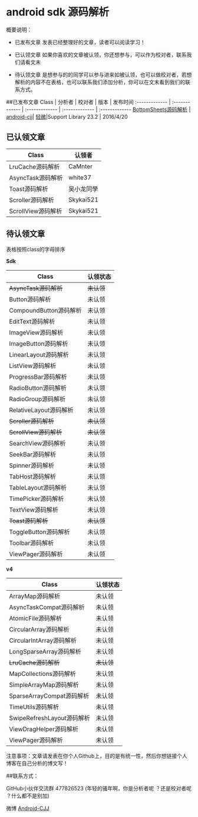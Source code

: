 android sdk 源码解析
===============================
概要说明：

* 已发布文章 发表已经整理好的文章，读者可以阅读学习！

* 已认领文章  如果你喜欢的文章被认领，你还想参与，可以作为校对者，联系我们请看文末

* 待认领文章 是想参与的的同学可以参与进来如被认领，也可以做校对者，若想解析的内容不在表格，也可以联系我们添加分析，你可以在文末看到我们的联系方式。

##已发布文章
Class | 分析者 | 校对者 | 版本 | 发布时间
:------------- | :------------- | :------------- | :------------- | :------------- 
[BottomSheets源码解析](https://github.com/android-cjj/SourceAnalysis) | [android-cjj](https://github.com/android-cjj/)| [轻微](https://github.com/zzz40500)|Support Library 23.2 | 2016/4/20


## 已认领文章

<table>
  <thead>
    <tr>
      <th>Class</th>
      <th>认领者</th>
    </tr>
  </thead>
  <tbody>
	<tr>
     <td>LruCache源码解析</td>
      <td>CaMnter</td>
    </tr>
    	<tr>
     <td>AsyncTask源码解析</td>
      <td>white37</td>
    </tr>
    	<tr>
     <td>Toast源码解析</td>
      <td>吴小龙同學</td>
    </tr>
        <tr>
     <td>Scroller源码解析</td>
      <td>Skykai521</td>
    </tr>
        <tr>
     <td>ScrollView源码解析</td>
      <td>Skykai521</td>
    </tr>
    </tbody>
</table>

## 待认领文章

表格按照class的字母排序

**Sdk**

<table>
  <thead>
    <tr>
      <th>Class</th>
      <th>认领状态</th>
    </tr>
  </thead>
  <tbody>
	<tr>
     <td><s>AsyncTask源码解析</s></td>
     <td><s>未认领</s></td>
    </tr>
  	<tr>
     <td>Button源码解析</td>
      <td>未认领</td>
    </tr>
    <tr>
     <td>CompoundButton源码解析</td>
     <td>未认领</td>
    </tr>
    <tr>
     <td>EditText源码解析</td>
      <td>未认领</td>
    </tr>
    <tr>
     <td>ImageView源码解析</td>
      <td>未认领</td>
    </tr>
    <tr>
     <td>ImageButton源码解析</td>
      <td>未认领</td>
    </tr>
    <tr>
     <td>LinearLayout源码解析</td>
      <td>未认领</td>
    </tr>
    <tr>
     <td>ListView源码解析</td>
      <td>未认领</td>
    </tr>
    <tr>
     <td>ProgressBar源码解析</td>
      <td>未认领</td>
    </tr>
    <tr>
     <td>RadioButton源码解析</td>
      <td>未认领</td>
    </tr>
    <tr>
     <td>RadioGroup源码解析</td>
      <td>未认领</td>
    </tr>
    <tr>
     <td>RelativeLayout源码解析</td>
      <td>未认领</td>
    </tr>
    <tr>
     <td><s>Scroller源码解析</s></td>
      <td><s>未认领</s></td>
    </tr>
    <tr>
     <td><s>ScrollView源码解析</s></td>
      <td><s>未认领</s></td>
    </tr>
    <tr>
     <td>SearchView源码解析</td>
      <td>未认领</td>
    </tr>
    <tr>
     <td>SeekBar源码解析</td>
      <td>未认领</td>
    </tr>
    <tr>
     <td>Spinner源码解析</td>
      <td>未认领</td>
    </tr>
    <tr>
     <td>TabHost源码解析</td>
      <td>未认领</td>
    </tr>
    <tr>
     <td>TableLayout源码解析</td>
      <td>未认领</td>
    </tr>
    <tr>
     <td>TimePicker源码解析</td>
      <td>未认领</td>
    </tr>
    <tr>
    <tr>
      <td>TextView源码解析</a></td>
      <td>未认领</td>
    </tr>
     <td><s>Toast源码解析</s></td>
     <td><s>未认领</s></td>
    </tr>
    <tr>
     <td>ToggleButton源码解析</td>
     <td>未认领</td>
    </tr>
    <tr>
     <td>Toolbar源码解析</td>
     <td>未认领</td>
    </tr>
    <td>ViewPager源码解析</td>
    <td>未认领</td>
    </tr>
  </tbody>
</table>

**v4**

<table>
  <thead>
    <tr>
      <th>Class</th>
      <th>认领状态</th>
    </tr>
  </thead>
  <tbody>
	<tr>
    <td>ArrayMap源码解析</td>
    <td>未认领</td>
    </tr>
    <tr>
    <td>AsyncTaskCompat源码解析</td>
     <td>未认领</td>
    </tr>
    <tr>
    <td>AtomicFile源码解析</td>
    <td>未认领</td>
    </tr>
    <tr>
    <td>CircularArray源码解析</td>
     <td>未认领</td>
    </tr>
    <tr>
    <td>CircularIntArray源码解析</td>
     <td>未认领</td>
    </tr>
    <tr>
    <td>LongSparseArray源码解析</td>
     <td>未认领</td>
    </tr>
    <tr>
    <td><s>LruCache源码解析</s></td>
     <td><s>未认领</s></td>
    </tr>
    <tr>
    <td>MapCollections源码解析</td>
    <td>未认领</td>
    </tr>
    <tr>
    <td>SimpleArrayMap源码解析</td>
     <td>未认领</td>
    </tr>
    <tr>
    <td>SparseArrayCompat源码解析</td>
     <td>未认领</td>
    </tr>
    <tr>
    <td>TimeUtils源码解析</td>
     <td>未认领</td>
    </tr>
    <tr>
    <td>SwipeRefreshLayout源码解析</td>
     <td>未认领</td>
    </tr>
    <tr>
    <td>ViewDragHelper源码解析</td>
     <td>未认领</td>
    </tr>
    <tr>
    <td>ViewPager源码解析</td>
      <td>未认领</td>
    </tr>
  </tbody>
</table>

注意事项：文章请发表在你个人Github上，目的是有统一性，然后你想链接个人博客在自己分析的博文写！

##联系方式：

GitHub小伙伴交流群 477826523  (年轻的骚年啊，你是分析者呢 ？还是校对者呢 ？什么都不是别加)

微博 [Android-CJJ](http://weibo.com/chenjijun2011)
